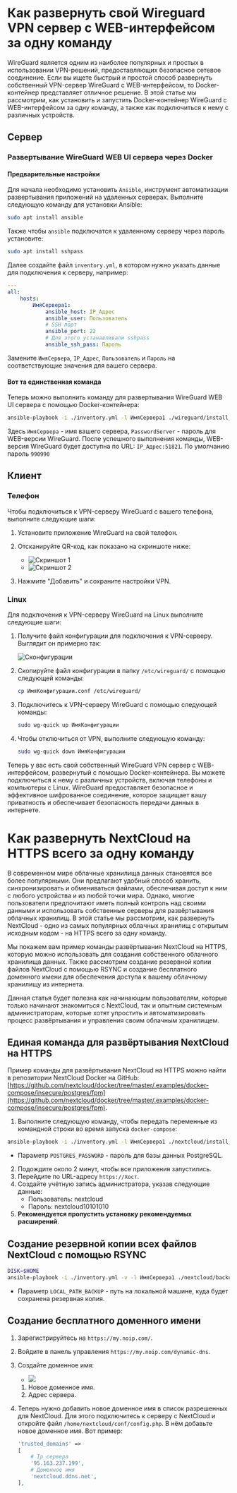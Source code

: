 # Как развернуть свой Wireguard VPN сервер с WEB-интерфейсом за одну команду

WireGuard является одним из наиболее популярных и простых в использовании VPN-решений, предоставляющих безопасное сетевое соединение. Если вы ищете быстрый и простой способ развернуть собственный VPN-сервер WireGuard с WEB-интерфейсом, то Docker-контейнер представляет отличное решение. В этой статье мы рассмотрим, как установить и запустить Docker-контейнер WireGuard с WEB-интерфейсом за одну команду, а также как подключиться к нему с различных устройств.

## Сервер

### Развертывание WireGuard WEB UI сервера через Docker

#### Предварительные настройки

Для начала необходимо установить `Ansible`, инструмент автоматизации развертывания приложений на удаленных серверах. Выполните следующую команду для установки Ansible:

```bash
sudo apt install ansible
```

Также чтобы `ansible` подключатся к удаленному серверу через пароль установите:

```bash
sudo apt install sshpass
```

Далее создайте файл `inventory.yml`, в котором нужно указать данные для подключения к серверу, например:

```yml
---
all:
    hosts:
        ИмяСервера1:
            ansible_host: IP_Адрес
            ansible_user: Пользователь
            # SSH порт
            ansible_port: 22
            # Для этого устанавливали sshpass
            ansible_ssh_pass: Пароль
```

Замените `ИмяСервера`, `IP_Адрес`, `Пользователь` и `Пароль` на соответствующие значения для вашего сервера.

#### Вот та единственная команда

Теперь можно выполнить команду для развертывания WireGuard WEB UI сервера с помощью Docker-контейнера:

```bash
ansible-playbook -i ./inventory.yml -l ИмяСервера1 ./wireguard/install_wireguard_server.yml -e PasswordServer=990990
```

Здесь `ИмяСервера` - имя вашего сервера, `PasswordServer` - пароль для WEB-версии WireGuard. После успешного выполнения команды, WEB-версия WireGuard будет доступна по URL: `IP_Адрес:51821`. По умолчанию пароль `990990`

## Клиент

### Телефон

Чтобы подключиться к VPN-серверу WireGuard с вашего телефона, выполните следующие шаги:

1. Установите приложение WireGuard на свой телефон.
2. Отсканируйте QR-код, как показано на скриншоте ниже:

    - ![Скриншот 1](./img/Screenshot_20230528_000435.png)
    - ![Скриншот 2](./img/Screenshot_20230528_000528.png)

3. Нажмите "Добавить" и сохраните настройки VPN.

### Linux

Для подключения к VPN-серверу WireGuard на Linux выполните следующие шаги:

1. Получите файл конфигурации для подключения к VPN-серверу. Выглядит он примерно так:

    ![Сконфигурации](./img/Screenshot_20230527_235935.png)

2. Скопируйте файл конфигурации в папку `/etc/wireguard/` с помощью следующей команды:

    ```bash
    cp ИмяКонфигурации.conf /etc/wireguard/
    ```

3. Подключитесь к VPN-серверу WireGuard с помощью следующей команды:

    ```bash
    sudo wg-quick up ИмяКонфигурации
    ```

4. Чтобы отключиться от VPN, выполните следующую команду:

    ```bash
    sudo wg-quick down ИмяКонфигурации
    ```

Теперь у вас есть свой собственный WireGuard VPN сервер с WEB-интерфейсом, развернутый с помощью Docker-контейнера. Вы можете подключиться к нему с различных устройств, включая телефоны и компьютеры с Linux. WireGuard предоставляет безопасное и эффективное шифрованное соединение, которое защищает вашу приватность и обеспечивает безопасность передачи данных в интернете.

# Как развернуть NextCloud на HTTPS всего за одну команду

В современном мире облачные хранилища данных становятся все более популярными. Они предлагают удобный способ хранить, синхронизировать и обмениваться файлами, обеспечивая доступ к ним с любого устройства и из любой точки мира. Однако, многие пользователи предпочитают иметь полный контроль над своими данными и использовать собственные серверы для развёртывания облачных хранилищ. В этой статье мы рассмотрим, как развернуть NextCloud - одно из самых популярных облачных хранилищ с открытым исходным кодом - на HTTPS всего за одну команду.

Мы покажем вам пример команды развёртывания NextCloud на HTTPS, которую можно использовать для создания собственного облачного хранилища данных. Также рассмотрим создание резервной копии файлов NextCloud с помощью RSYNC и создание бесплатного доменного имени для обеспечения доступа к вашему облачному хранилищу из интернета.

Данная статья будет полезна как начинающим пользователям, которые только начинают знакомиться с NextCloud, так и опытным системным администраторам, которые хотят упростить и автоматизировать процесс развёртывания и управления своим облачным хранилищем.

## Единая команда для развёртывания NextCloud на HTTPS

Пример команды для развёртывания NextCloud на HTTPS можно найти в репозитории NextCloud Docker на GitHub: [https://github.com/nextcloud/docker/tree/master/.examples/docker-compose/insecure/postgres/fpm](https://github.com/nextcloud/docker/tree/master/.examples/docker-compose/insecure/postgres/fpm).

1. Выполните следующую команду, чтобы передать переменные из командной строки во время запуска `docker-compose`:

```bash
ansible-playbook -i ./inventory.yml -l ИмяСервера1 ./nextcloud/install_nextcloud_server.yml -e POSTGRES_PASSWORD=10101010
```

-   Параметр `POSTGRES_PASSWORD` - пароль для базы данных PostgreSQL.

2. Подождите около 2 минут, чтобы все приложения запустились.
3. Перейдите по URL-адресу `https://Хост`.
4. Создайте учётную запись администратора, указав следующие данные:
    - Пользователь: nextcloud
    - Пароль: nextcloud10101010
5. **Рекомендуется пропустить установку рекомендуемых расширений**.

## Создание резервной копии всех файлов NextCloud с помощью RSYNC

```bash
DISK=$HOME
ansible-playbook -i ./inventory.yml -v -l ИмяСервера1 ./nextcloud/backup_nextcloud_server.yml -e LOCAL_PATH_BACKUP="$DISK/backup_nextcloud"
```

-   Параметр `LOCAL_PATH_BACKUP` - путь на локальной машине, куда будет сохранена резервная копия.

## Создание бесплатного доменного имени

1. Зарегистрируйтесь на `https://my.noip.com/`.
2. Войдите в панель управления `https://my.noip.com/dynamic-dns`.
3. Создайте доменное имя:
    - ![](./img/Screenshot_20230602_090841.png)
    1. Новое доменное имя.
    2. Адрес сервера.
4. Теперь нужно добавить новое доменное имя в список разрешенных для NextCloud. Для этого подключитесь к серверу с NextCloud и откройте файл `/home/nextcloud/conf/config.php`. В нём добавьте новое доменное имя. Вот пример:

    ```php
    'trusted_domains' =>
    [
        # Ip сервера
        '95.163.237.199',
        # Доменное имя
        'nextcloud.ddns.net',
    ],
    ```
